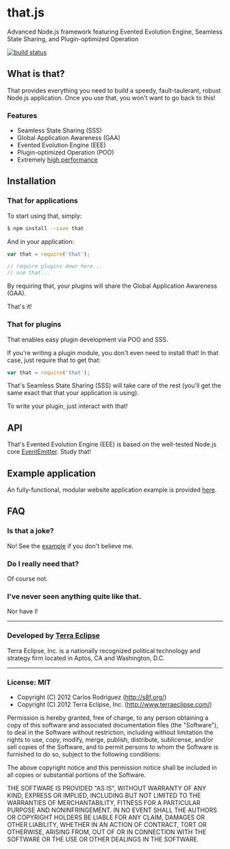 that.js
=======

Advanced Node.js framework featuring Evented Evolution Engine, Seamless State
Sharing, and Plugin-optimized Operation

[![build status](https://secure.travis-ci.org/carlos8f/that.js.png)](http://travis-ci.org/carlos8f/that.js)

What is that?
-------------

That provides everything you need to build a speedy, fault-taulerant, robust
Node.js application. Once you use that, you won't want to go back to this!

### Features

- Seamless State Sharing (SSS)
- Global Application Awareness (GAA)
- Evented Evolution Engine (EEE)
- Plugin-optimized Operation (POO)
- Extremely [high performance](http://en.wikipedia.org/wiki/File:Bob-Marley-in-Concert_Zurich_05-30-80.jpg)

Installation
------------

### That for applications

To start using that, simply:

```bash
$ npm install --save that
```

And in your application:

```javascript
var that = require('that');

// require plugins down here...
// use that...
```

By requiring that, your plugins will share the Global Application Awareness (GAA).

That's it!

### That for plugins

That enables easy plugin development via POO and SSS.

If you're writing a plugin module, you don't even need to install that! In that
case, just require that to get that:

```javascript
var that = require('that');
```

That's Seamless State Sharing (SSS) will take care of the rest (you'll get the
same exact that that your application is using).

To write your plugin, just interact with that!

API
---

That's Evented Evolution Engine (EEE) is based on the well-tested Node.js core
[EventEmitter](http://nodejs.org/api/events.html#events_class_events_eventemitter).
Study that!

Example application
-------------------

An fully-functional, modular website application example is provided
[here](https://github.com/carlos8f/that.js/tree/master/examples/app).

FAQ
---

### Is that a joke?

No! See the [example](https://github.com/carlos8f/that.js/tree/master/examples/app)
if you don't believe me.

### Do I really need that?

Of course not.

### I've never seen anything quite like that.

Nor have I!

- - -

### Developed by [Terra Eclipse](http://www.terraeclipse.com)
Terra Eclipse, Inc. is a nationally recognized political technology and
strategy firm located in Aptos, CA and Washington, D.C.

- - -

### License: MIT

- Copyright (C) 2012 Carlos Rodriguez (http://s8f.org/)
- Copyright (C) 2012 Terra Eclipse, Inc. (http://www.terraeclipse.com/)

Permission is hereby granted, free of charge, to any person obtaining a copy
of this software and associated documentation files (the "Software"), to deal
in the Software without restriction, including without limitation the rights
to use, copy, modify, merge, publish, distribute, sublicense, and/or sell
copies of the Software, and to permit persons to whom the Software is furnished
to do so, subject to the following conditions:

The above copyright notice and this permission notice shall be included in
all copies or substantial portions of the Software.

THE SOFTWARE IS PROVIDED "AS IS", WITHOUT WARRANTY OF ANY KIND, EXPRESS OR
IMPLIED, INCLUDING BUT NOT LIMITED TO THE WARRANTIES OF MERCHANTABILITY,
FITNESS FOR A PARTICULAR PURPOSE AND NONINFRINGEMENT. IN NO EVENT SHALL THE
AUTHORS OR COPYRIGHT HOLDERS BE LIABLE FOR ANY CLAIM, DAMAGES OR OTHER
LIABILITY, WHETHER IN AN ACTION OF CONTRACT, TORT OR OTHERWISE, ARISING FROM,
OUT OF OR IN CONNECTION WITH THE SOFTWARE OR THE USE OR OTHER DEALINGS IN THE
SOFTWARE.